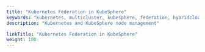 ```yaml
---
title: "Kubernetes Federation in KubeSphere"
keywords: "kubernetes, multicluster, kubesphere, federation, hybridcloud"
description: "Kubernetes and KubeSphere node management"

linkTitle: "Kubernetes Federation in KubeSphere"
weight: 100
---
```

